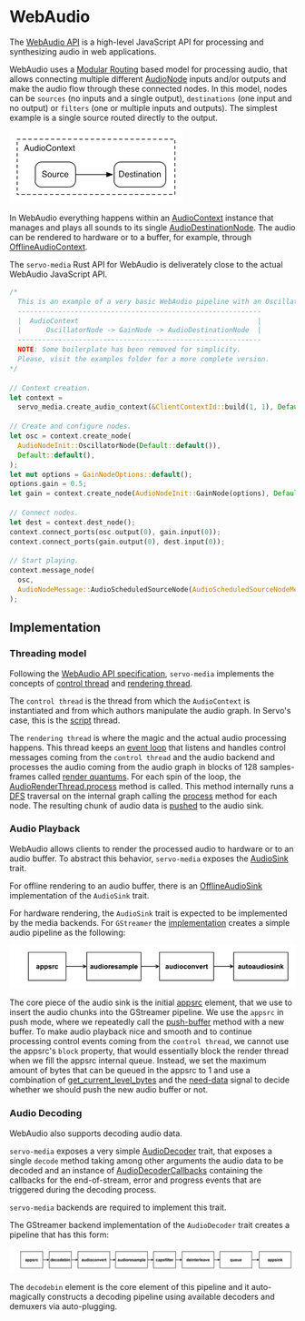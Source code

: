 # WebAudio

The [WebAudio API](https://webaudio.github.io/web-audio-api/) is a high-level JavaScript API for processing and synthesizing audio in web applications.

WebAudio uses a [Modular Routing](https://webaudio.github.io/web-audio-api/#ModularRouting) based model for processing audio, that allows connecting multiple different [AudioNode](https://github.com/servo/media/blob/2610789d1abfbe4443579021113c822ba05f34dc/audio/node.rs#L122) inputs and/or outputs and make the audio flow through these connected nodes. In this model, nodes can be `sources` (no inputs and a single output), `destinations` (one input and no output) or `filters` (one or multiple inputs and outputs). The simplest example is a single source routed directly to the output.

![Modular Routing](images/modular-routing1.png)

In WebAudio everything happens within an [AudioContext](https://github.com/servo/media/blob/2610789d1abfbe4443579021113c822ba05f34dc/audio/context.rs#L105) instance that manages and plays all sounds to its single [AudioDestinationNode](https://github.com/servo/media/blob/2610789d1abfbe4443579021113c822ba05f34dc/audio/destination_node.rs#L6). The audio can be rendered to hardware or to a buffer, for example, through [OfflineAudioContext](https://github.com/servo/media/blob/2610789d1abfbe4443579021113c822ba05f34dc/audio/context.rs#L94). 

The `servo-media` Rust API for WebAudio is deliverately close to the actual WebAudio JavaScript API.

```rust
/*
  This is an example of a very basic WebAudio pipeline with an OscillatorNode connected to a GainNode.
  ------------------------------------------------------------
  |  AudioContext                                            |
  |      OscillatorNode -> GainNode -> AudioDestinationNode  |
  ------------------------------------------------------------
  NOTE: Some boilerplate has been removed for simplicity.
  Please, visit the examples folder for a more complete version.
*/

// Context creation.
let context =
  servo_media.create_audio_context(&ClientContextId::build(1, 1), Default::default());

// Create and configure nodes.
let osc = context.create_node(
  AudioNodeInit::OscillatorNode(Default::default()),
  Default::default(),
);
let mut options = GainNodeOptions::default();
options.gain = 0.5;
let gain = context.create_node(AudioNodeInit::GainNode(options), Default::default());

// Connect nodes.
let dest = context.dest_node();
context.connect_ports(osc.output(0), gain.input(0));
context.connect_ports(gain.output(0), dest.input(0));

// Start playing.
context.message_node(
  osc,
  AudioNodeMessage::AudioScheduledSourceNode(AudioScheduledSourceNodeMessage::Start(0.)),
);
```

## Implementation

### Threading model

Following the [WebAudio API specification](https://webaudio.github.io/web-audio-api/#control-thread-and-rendering-thread), `servo-media` implements the concepts of [control thread](https://webaudio.github.io/web-audio-api/#control-thread) and [rendering thread](https://webaudio.github.io/web-audio-api/#rendering-thread).

The `control thread` is the thread from which the `AudioContext` is instantiated and from which authors manipulate the audio graph. In Servo's case, this is the [script](https://github.com/servo/servo/blob/594ea14d5bd7b76d09b679fd0454165259ffbe7a/components/script/script_thread.rs#L5) thread.

The `rendering thread` is where the magic and the actual audio processing happens. This thread keeps an [event loop](https://github.com/servo/media/blob/2610789d1abfbe4443579021113c822ba05f34dc/audio/render_thread.rs#L250) that listens and handles control messages coming from the `control thread` and the audio backend and processes the audio coming from the audio graph in blocks of 128 samples-frames called [render quantums](https://webaudio.github.io/web-audio-api/#render-quantum). For each spin of the loop, the [AudioRenderThread.process](https://github.com/servo/media/blob/2610789d1abfbe4443579021113c822ba05f34dc/audio/render_thread.rs#L233) method is called. This method internally runs a [DFS](https://en.wikipedia.org/wiki/Depth-first_search) traversal on the internal graph calling the [process](https://github.com/servo/media/blob/master/audio/node.rs#L126) method for each node. The resulting chunk of audio data is [pushed](https://github.com/servo/media/blob/2610789d1abfbe4443579021113c822ba05f34dc/audio/render_thread.rs#L337) to the audio sink.

### Audio Playback

WebAudio allows clients to render the processed audio to hardware or to an audio buffer. To abstract this behavior, `servo-media` exposes the [AudioSink](https://github.com/servo/media/blob/2610789d1abfbe4443579021113c822ba05f34dc/audio/sink.rs#L16) trait.

For offline rendering to an audio buffer, there is an [OfflineAudioSink](https://github.com/servo/media/blob/2610789d1abfbe4443579021113c822ba05f34dc/audio/offline_sink.rs#L38) implementation of the `AudioSink` trait.

For hardware rendering, the `AudioSink` trait is expected to be implemented by the media backends. For `GStreamer` the [implementation](https://github.com/servo/media/blob/2610789d1abfbe4443579021113c822ba05f34dc/backends/gstreamer/audio_sink.rs#L73) creates a simple audio pipeline as the following:

![WebAudio Playback Pipeline](images/webaudiopipeline.png)

The core piece of the audio sink is the initial [appsrc](https://gstreamer.freedesktop.org/documentation/applib/gstappsrc.html?gi-language=c) element, that we use to insert the audio chunks into the GStreamer pipeline. We use the `appsrc` in push mode, where we repeatedly call the [push-buffer](https://gstreamer.freedesktop.org/documentation/applib/gstappsrc.html?gi-language=c#gst_app_src_push_buffer) method with a new buffer.
To make audio playback nice and smooth and to continue processing control events coming from the `control thread`, we cannot use the appsrc's `block` property, that would essentially block the render thread when we fill the appsrc internal queue. Instead, we set the maximum amount of bytes that can be queued in the appsrc to 1 and use a combination of [get_current_level_bytes](https://gstreamer.freedesktop.org/documentation/applib/gstappsrc.html?gi-language=c#gst_app_src_get_current_level_bytes) and the [need-data](https://gstreamer.freedesktop.org/documentation/applib/gstappsrc.html?gi-language=c#GstAppSrc::need-data) signal to decide whether we should push the new audio buffer or not.

### Audio Decoding

WebAudio also supports decoding audio data.

`servo-media` exposes a very simple [AudioDecoder](https://github.com/ferjm/media/blob/a95e063729324c359976236104d825244bb180e8/servo-media/src/audio/decoder.rs#L92) trait, that exposes a single `decode` method taking among other arguments the audio data to be decoded and an instance of [AudioDecoderCallbacks](https://github.com/ferjm/media/blob/a95e063729324c359976236104d825244bb180e8/servo-media/src/audio/decoder.rs#L1) containing the callbacks for the end-of-stream, error and progress events that are triggered during the decoding process.

`servo-media` backends are required to implement this trait.

The GStreamer backend implementation of the `AudioDecoder` trait creates a pipeline that has this form:

![WebAudio Decoding Pipeline](images/webaudiopipeline_decoder.png)

The `decodebin` element is the core element of this pipeline and it auto-magically constructs a decoding pipeline using available decoders and demuxers via auto-plugging.


